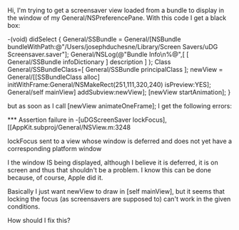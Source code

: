 

Hi,
I'm trying to get a screensaver view loaded from a bundle to display in the window of my General/NSPreferencePane. With this code I get a black box:
    
-(void) didSelect
{
	General/SSBundle = General/[NSBundle bundleWithPath:@"/Users/josephduchesne/Library/Screen Savers/uDG Screensaver.saver"];
       General/NSLog(@"Bundle Info\n%@",[ [ General/SSBundle infoDictionary ] description ] );
	Class General/SSBundleClass=[ General/SSBundle principalClass ];
	newView = General/[[SSBundleClass alloc] initWithFrame:General/NSMakeRect(251,111,320,240) isPreview:YES];
	General/self mainView] addSubview:newView];
	[newView startAnimation];
}


but as soon as I call [newView animateOneFrame]; I get the following errors:

*** Assertion failure in -[uDGScreenSaver lockFocus], [[AppKit.subproj/General/NSView.m:3248

lockFocus sent to a view whose window is deferred and does not yet have a corresponding platform window

I the window IS being displayed, although I believe it is deferred, it is on screen and thus that shouldn't be a problem. I know this can be done because, of course, Apple did it.

Basically I just want newView to draw in [self mainView], but it seems that locking the focus (as screensavers are supposed to) can't work in the given conditions. 

How should I fix this?